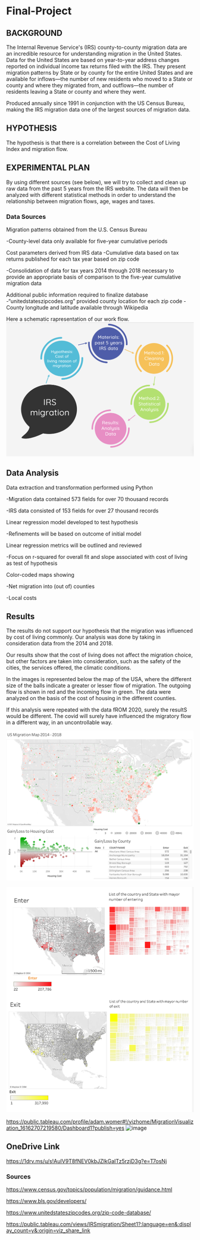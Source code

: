# Final-Project

## BACKGROUND 

The Internal Revenue Service's (IRS) county-to-county migration data are an incredible resource for understanding migration in the United States. 
Data for the United States are based on year-to-year address changes reported on individual income tax returns filed with the IRS. They present migration patterns by State or by county for the entire United States and are available for inflows—the number of new residents who moved to a State or county and where they migrated from, and outflows—the number of residents leaving a State or county and where they went.

Produced annually since 1991 in conjunction with the US Census Bureau, making the IRS migration data one of the largest sources of migration data. 

## HYPOTHESIS

The hypothesis is that there is a correlation between the Cost of Living Index and migration flow.   

## EXPERIMENTAL PLAN
By using different sources (see below), we will try to collect and clean up raw data from the past 5 years from the IRS website. 
The data will then be analyzed with different statistical methods in order to understand the relationship between migration flows, age, wages and taxes.
 
 ### Data Sources

Migration patterns obtained from the U.S. Census Bureau

   -County-level data only available for five-year cumulative periods

Cost parameters derived from IRS data
   -Cumulative data based on tax returns published for each tax year based on zip code
   
   -Consolidation of data for tax years 2014 through 2018 necessary to provide an appropriate basis of comparison to the five-year cumulative migration data
   
Additional public information required to finalize database
   -“unitedstateszipcodes.org” provided county location for each zip code
   -County longitude and latitude available through Wikipedia

Here a schematic rapresentation of our work flow.
![image1](/Resources/1.png?raw=true "Title")

## Data Analysis
Data extraction and transformation performed using Python

   -Migration data contained 573 fields for over 70 thousand records
   
   -IRS data consisted of 153 fields for over 27 thousand records
   
Linear regression model developed to test hypothesis

   -Refinements will be based on outcome of initial model
   
Linear regression metrics will be outlined and reviewed

   -Focus on r-squared for overall fit and slope associated with cost of living as test of hypothesis
   
Color-coded maps showing

   -Net migration into (out of) counties
   
   -Local costs


## Results

The results do not support our hypothesis that the migration was influenced by cost of living commonly. Our analysis was done by taking in consideration  data from the 2014 and 2018.

Our results show that the cost of living does not affect the migration choice, but other factors are taken into consideration, such as the safety of the cities, the services offered, the climatic conditions.

In the images is represented below the map of the USA, where the different size of the balls indicate a greater or lesser flow of migration.
The outgoing flow is shown in red and the incoming flow in green.
The data were analyzed on the basis of the cost of housing in the different counties.


If this analysis were repeated with the data fROM 2020, surely the resultS would be different. The covid will surely have influenced the migratory flow in a different way, in an uncontrollable way.

![image1](/Resources/2.png?raw=true "Title")

![image1](/Resources/3.png?raw=true "Title")


https://public.tableau.com/profile/adam.womer#!/vizhome/MigrationVisualization_16162707219580/Dashboard1?publish=yes
<img width="743" alt="image" src="https://user-images.githubusercontent.com/71678830/112524980-cc68a700-8d76-11eb-849b-a254ddee80a4.png">




## OneDrive Link
https://1drv.ms/u/s!AuIV9T8fNEV0kbJZIkGaITz5rzjD3g?e=T7osNj

### Sources
https://www.census.gov/topics/population/migration/guidance.html

https://www.bls.gov/developers/

https://www.unitedstateszipcodes.org/zip-code-database/

https://public.tableau.com/views/IRSmigration/Sheet1?:language=en&:display_count=y&:origin=viz_share_link
